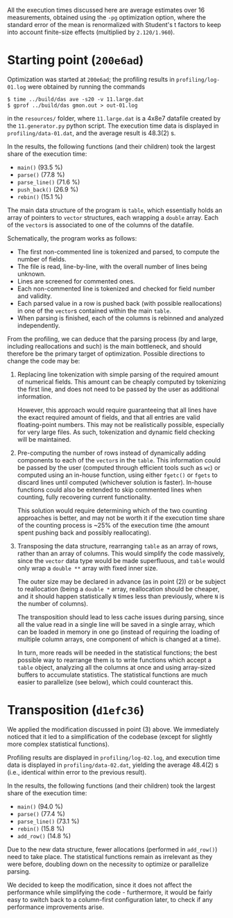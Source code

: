 All the execution times discussed here are average
estimates over 16 measurements, obtained using the `-pg`
optimization option, where the standard error of the
mean is renormalized with Student's t factors to keep
into account finite-size effects (multiplied by
`2.120/1.960`).




# Starting point (`200e6ad`)

Optimization was started at `200e6ad`; the profiling
results in `profiling/log-01.log` were obtained by
running the commands

```
$ time ../build/das ave -s20 -v 11.large.dat
$ gprof ../build/das gmon.out > out-01.log
```

in the `resources/` folder, where `11.large.dat` is a
4x8e7 datafile created by the `11.generator.py` python
script. The execution time data is displayed in
`profiling/data-01.dat`, and the average result is
48.3(2) s.

In the results, the following functions (and their
children) took the largest share of the execution time:

- `main()` (93.5 %)
- `parse()` (77.8 %)
- `parse_line()` (71.6 %)
- `push_back()` (26.9 %)
- `rebin()` (15.1 %)

The main data structure of the program is `table`, which
essentially holds an array of pointers to `vector`
structures, each wrapping a `double` array. Each of the
`vector`s is associated to one of the columns of the
datafile.

Schematically, the program works as follows:

- The first non-commented line is tokenized and parsed,
  to compute the number of fields.
- The file is read, line-by-line, with the overall
  number of lines being unknown.
- Lines are screened for commented ones.
- Each non-commented line is tokenized and checked for
  field number and validity.
- Each parsed value in a row is pushed back (with
  possible reallocations) in one of the `vector`s
  contained within the main `table`.
- When parsing is finished, each of the columns is
  rebinned and analyzed independently.

From the profiling, we can deduce that the parsing
process (by and large, including reallocations and such)
is the main bottleneck, and should therefore be the
primary target of optimization. Possible directions to
change the code may be:

1. Replacing line tokenization with simple parsing of
   the required amount of numerical fields. This amount
   can be cheaply computed by tokenizing the first line,
   and does not need to be passed by the user as
   additional information.

   However, this approach would require guaranteeing
   that all lines have the exact required amount of
   fields, and that all entries are valid floating-point
   numbers. This may not be realistically possible,
   especially for very large files. As such,
   tokenization and dynamic field checking will be
   maintained.

2. Pre-computing the number of rows instead of
   dynamically adding components to each of the
   `vector`s in the `table`. This information could be
   passed by the user (computed through efficient tools
   such as `wc`) or computed using an in-house function,
   using either `fgetc()` or `fgets` to discard lines
   until computed (whichever solution is faster).
   In-house functions could also be extended to skip
   commented lines when counting, fully recovering
   current functionality.

   This solution would require determining which of the
   two counting approaches is better, and may not be
   worth it if the execution time share of the counting
   process is ~25% of the execution time (the amount
   spent pushing back and possibly reallocating).

3. Transposing the data structure, rearranging `table`
   as an array of rows, rather than an array of columns.
   This would simplify the code massively, since the
   `vector` data type would be made superfluous, and
   `table` would only wrap a `double **` array with
   fixed inner size.

   The outer size may be declared in advance (as in
   point (2)) or be subject to reallocation (being a
   `double *` array, reallocation should be cheaper, and
   it should happen statistically `N` times less than
   previously, where `N` is the number of columns).

   The transposition should lead to less cache issues
   during parsing, since all the value read in a single
   line will be saved in a single array, which can be
   loaded in memory in one go (instead of requiring the
   loading of multiple column arrays, one component of
   which is changed at a time).

   In turn, more reads will be needed in the statistical
   functions; the best possible way to rearrange them is
   to write functions which accept a `table` object,
   analyzing all the columns at once and using
   array-sized buffers to accumulate statistics. The
   statistical functions are much easier to parallelize
   (see below), which could counteract this.




# Transposition (`d1efc36`)

We applied the modification discussed in point (3)
above. We immediately noticed that it led to a
simplification of the codebase (except for slightly more
complex statistical functions).

Profiling results are displayed in
`profiling/log-02.log`, and execution time data is
displayed in `profiling/data-02.dat`, yielding the
average 48.4(2) s (i.e., identical within error to the
previous result).

In the results, the following functions (and their
children) took the largest share of the execution time:

- `main()` (94.0 %)
- `parse()` (77.4 %)
- `parse_line()` (73.1 %)
- `rebin()` (15.8 %)
- `add_row()` (14.8 %)

Due to the new data structure, fewer allocations
(performed in `add_row()`) need to take place. The
statistical functions remain as irrelevant as they were
before, doubling down on the necessity to optimize or
parallelize parsing.

We decided to keep the modification, since it does not
affect the performance while simplifying the code -
furthermore, it would be fairly easy to switch back to a
column-first configuration later, to check if any
performance improvements arise.
